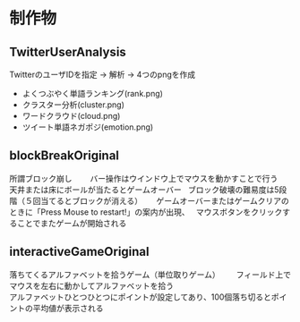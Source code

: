 # 制作物　　

## TwitterUserAnalysis  
TwitterのユーザIDを指定 → 解析 → 4つのpngを作成  
* よくつぶやく単語ランキング(rank.png)  
* クラスター分析(cluster.png)  
* ワードクラウド(cloud.png)  
* ツイート単語ネガポジ(emotion.png)  

## blockBreakOriginal
所謂ブロック崩し　　
バー操作はウインドウ上でマウスを動かすことで行う　　　　
天井または床にボールが当たるとゲームオーバー  
ブロック破壊の難易度は5段階（５回当てるとブロックが消える）　　
ゲームオーバーまたはゲームクリアのときに「Press Mouse to restart!」の案内が出現、  
マウスボタンをクリックすることでまたゲームが開始される　　

## interactiveGameOriginal
落ちてくるアルファベットを拾うゲーム（単位取りゲーム）　　 
フィールド上でマウスを左右に動かしてアルファベットを拾う  
アルファベットひとつひとつにポイントが設定してあり、100個落ち切るとポイントの平均値が表示される  
